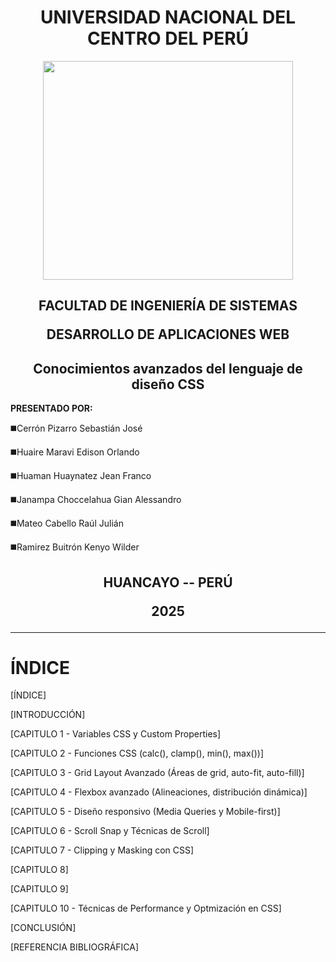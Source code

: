 <h1 align="center">UNIVERSIDAD NACIONAL DEL CENTRO DEL PERÚ</h1>

<div align="center">   
    <img width="400" height="350" src="https://upload.wikimedia.org/wikipedia/commons/9/92/Escudo_UNCP.png" />
</div>

<h2 align="center">
    <p>FACULTAD DE INGENIERÍA DE SISTEMAS</p>
    <p>DESARROLLO DE APLICACIONES WEB</p>
</h2>

<h2 align="center">
     Conocimientos avanzados del lenguaje de diseño CSS
</h2>

**PRESENTADO POR:**

◼️Cerrón Pizarro Sebastián José

◼️Huaire Maravi Edison Orlando

◼️Huaman Huaynatez Jean Franco

◼️Janampa Choccelahua Gian Alessandro

◼️Mateo Cabello Raúl Julián

◼️Ramirez Buitrón Kenyo Wilder

<h2 align="center">
    <p>HUANCAYO -- PERÚ</p>
    <p>2025</p>
</h2>

---

# ÍNDICE


[ÍNDICE]

[INTRODUCCIÓN]

[CAPITULO 1 - Variables CSS y Custom Properties]

[CAPITULO 2 - Funciones CSS (calc(), clamp(), min(), max())]

[CAPITULO 3 - Grid Layout Avanzado (Áreas de grid, auto-fit, auto-fill)]

[CAPITULO 4 - Flexbox avanzado (Alineaciones, distribución dinámica)]

[CAPITULO 5 - Diseño responsivo (Media Queries y Mobile-first)]

[CAPITULO 6 - Scroll Snap y Técnicas de Scroll]

[CAPITULO 7 - Clipping y Masking con CSS]

[CAPITULO 8]

[CAPITULO 9]

[CAPITULO 10 - Técnicas de Performance y Optmización en CSS]

[CONCLUSIÓN]

[REFERENCIA BIBLIOGRÁFICA]
